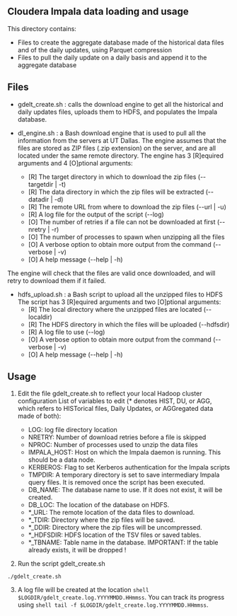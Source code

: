 Cloudera Impala data loading and usage
--------------------------------------
This directory contains:
- Files to create the aggregate database made of the historical data files and of the daily updates, using Parquet compression
- Files to pull the daily update on a daily basis and append it to the aggregate database 

Files
-----------------------------
* gdelt_create.sh : calls the download engine to get all the historical and daily updates files, uploads them to HDFS, and populates the Impala database.

* dl_engine.sh : a Bash download engine that is used to pull all the information from the servers at UT Dallas.
The engine assumes that the files are stored as ZIP files (.zip extension) on the server, and are all located under the same remote directory.
The engine has 3 [R]equired arguments and 4 [O]ptional arguments:
	- [R] The target directory in which to download the zip files (--targetdir | -t)
	- [R] The data directory in which the zip files will be extracted (--datadir | -d)
	- [R] The remote URL from where to download the zip files (--url | -u)
	- [R] A log file for the output of the script (--log)
	- [O] The number of retries if a file can not be downloaded at first (--nretry | -r)
	- [O] The number of processes to spawn when unzipping all the files 
	- [O] A verbose option to obtain more output from the command (--verbose | -v)
	- [O] A help message (--help | -h) 

The engine will check that the files are valid once downloaded, and will retry to download them if it failed. 

* hdfs_upload.sh : a Bash script to upload all the unzipped files to HDFS
The script has 3 [R]equired arguments and two [O]ptional arguments:
	- [R] The local directory where the unzipped files are located (--localdir)
	- [R] The HDFS directory in which the files will be uploaded (--hdfsdir)
	- [R] A log file to use (--log)
	- [O] A verbose option to obtain more output from the command (--verbose | -v)
	- [O] A help message (--help | -h) 

Usage
-----------------------------
1. Edit the file gdelt_create.sh to reflect your local Hadoop cluster configuration
List of variables to edit (\* denotes HIST, DU, or AGG, which refers to HISTorical files, Daily Updates, or AGGregated data made of both):
	- LOG: log file directory location
	- NRETRY: Number of download retries before a file is skipped 
	- NPROC: Number of processes used to unzip the data files
	- IMPALA_HOST: Host on which the Impala daemon is running. This should be a data node.
	- KERBEROS: Flag to set Kerberos authentication for the Impala scripts
	- TMPDIR: A temporary directory is set to save intermediary Impala query files. It is removed once the script has been executed.
	- DB_NAME: The database name to use. If it does not exist, it will be created.
	- DB_LOC: The location of the database on HDFS.
	- *_URL: The remote location of the data files to download.
	- *_TDIR: Directory where the zip files will be saved.
	- *_DDIR: Directory where the zip files will be uncompressed.
	- *_HDFSDIR: HDFS location of the TSV files or saved tables. 
	- *_TBNAME: Table name in the database. IMPORTANT: If the table already exists, it will be dropped !

2. Run the script gdelt_create.sh
```shell
./gdelt_create.sh
```

3. A log file will be created at the location ```shell $LOGDIR/gdelt_create.log.YYYYMMDD.HHmmss```. You can track its progress using ```shell tail -f $LOGDIR/gdelt_create.log.YYYYMMDD.HHmmss```.

